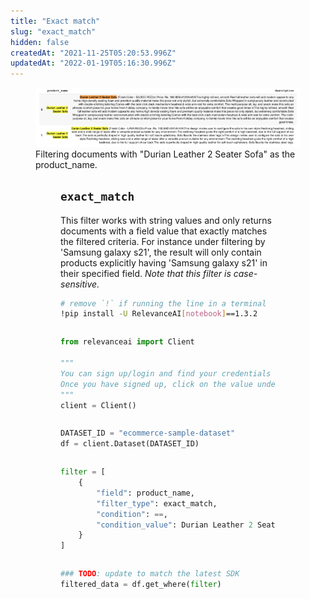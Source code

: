 ```yaml
---
title: "Exact match"
slug: "exact_match"
hidden: false
createdAt: "2021-11-25T05:20:53.996Z"
updatedAt: "2022-01-19T05:16:30.996Z"
---
```

<figure>
<img src="https://github.com/RelevanceAI/RelevanceAI-readme-docs/blob/v1.3.2/docs_template/GENERAL_FEATURES/_assets/exact-match.png?raw=true" width="2062" alt="Exact match.png" />
<figcaption>Filtering documents with "Durian Leather 2 Seater Sofa" as the product_name.</figcaption>
<figure>

## `exact_match`
This filter works with string values and only returns documents with a field value that exactly matches the filtered criteria. For instance under filtering by 'Samsung galaxy s21', the result will only contain products explicitly having 'Samsung galaxy s21' in their specified field. *Note that this filter is case-sensitive.*

```bash Bash
# remove `!` if running the line in a terminal
!pip install -U RelevanceAI[notebook]==1.3.2
```
```bash
```

```python Python (SDK)
from relevanceai import Client

"""
You can sign up/login and find your credentials here: https://cloud.relevance.ai/sdk/api
Once you have signed up, click on the value under `Activation token` and paste it here
"""
client = Client()
```
```python
```

```python Python (SDK)
DATASET_ID = "ecommerce-sample-dataset"
df = client.Dataset(DATASET_ID)
```
```python
```

```python Python (SDK)
filter = [
    {
        "field": product_name,
        "filter_type": exact_match,
        "condition": ==,
        "condition_value": Durian Leather 2 Seater Sofa
    }
]
```
```python
```

```python Python (SDK)
### TODO: update to match the latest SDK
filtered_data = df.get_where(filter)
```
```python
```



